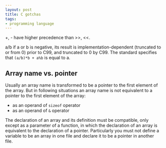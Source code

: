 ```yaml
---
layout: post
title: C gotchas
tags:
- programming language
---
```


+, - have higher precedence than >>, <<.

a/b if a or b is negative, its result is implementation-dependent
(truncated to or from 0) prior to C99, and truncated to 0 by C99.  The
standard specifies that `(a/b)*b + a%b` is equal to a.

## Array name vs. pointer

Usually an array name is transformed to be a pointer to the first element
of the array.  But in following situations an array name is not equivalent
to a pointer to the first element of the array:

*  as an operand of `sizeof` operator
*  as an operand of `&` operator

The declaration of an array and its definition must be compatible, only
except as a parameter of a function, in which the declaration of an array
is equivalent to the declaration of a pointer.  Particularly you must not
define a variable to be an array in one file and declare it to be a pointer
in another file.

